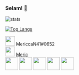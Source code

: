 ### Selam! 👋

![stats](https://github-readme-stats.vercel.app/api?username=mericcan41&theme=react&show_icons=true)

[![Top Langs](https://github-readme-stats.vercel.app/api/top-langs/?username=mericcan41&theme=react)](https://github.com/anuraghazra/github-readme-stats)

<img src="https://cdn.discordapp.com/attachments/760843216584704030/811963008607322172/discord.png" width="30px"> MericcaN41#0652 <br>
<img src="https://cdn.discordapp.com/attachments/760843216584704030/811965572027383809/Steam-Logo.png" width="30px"> [Meric](https://steamcommunity.com/profiles/76561198141584762) <br>
<img src="https://cdn.discordapp.com/attachments/760843216584704030/811966063314468885/javascript.png" width="40px">
<img src="https://cdn.discordapp.com/attachments/760843216584704030/811967022904639499/html.png" width="40px"> 
<img src="https://cdn.discordapp.com/attachments/760843216584704030/811967207529250846/css.png" width="40px"> 
<img src="https://cdn.discordapp.com/attachments/760843216584704030/811967811521085450/node.png" width="40px">
<img src="https://cdn.discordapp.com/attachments/760843216584704030/811968140840796180/lua.png" width="40px">

